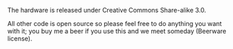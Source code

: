 The hardware is released under Creative Commons Share-alike 3.0.

All other code is open source so please feel free to do anything you want with it; you buy me a beer if you use this and we meet someday (Beerware license).